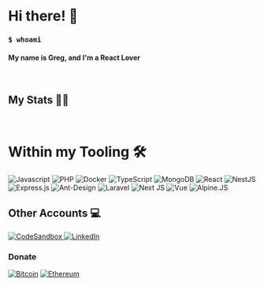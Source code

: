 
<h1> Hi there! 👋 </h1>
<h3><code>$ whoami</code></h3>
  <h4>My name is Greg, and I'm a React Lover</h4>
  <br>
<h2>My Stats 👨‍💻 </h2>

<img alt=""  src="https://github-readme-stats.vercel.app/api?username=TheSlayer-666&show_icons=true&theme=gotham" />
  

<img alt="" src="https://github-readme-stats.vercel.app/api/top-langs/?username=TheSlayer-666&layout=compact&theme=gotham"/>


 <br/>
<h1> Within my Tooling 🛠️ </h1>
<div>
<img alt="Javascript" src="https://img.shields.io/badge/JavaScript-F7DF1E?style=for-the-badge&logo=javascript&logoColor=black"/>  
<img alt="PHP" src="https://img.shields.io/badge/php-%23777BB4.svg?&style=for-the-badge&logo=php&logoColor=white"/>
<img alt="Docker" src="https://img.shields.io/badge/docker%20-%230db7ed.svg?&style=for-the-badge&logo=docker&logoColor=white"/>
<img alt="TypeScript" src="https://img.shields.io/badge/TypeScript-007ACC?style=for-the-badge&logo=typescript&logoColor=white"/>
<img alt="MongoDB" src ="https://img.shields.io/badge/MongoDB-%234ea94b.svg?&style=for-the-badge&logo=mongodb&logoColor=white"/>
<img alt="React" src="https://img.shields.io/badge/react%20-%2320232a.svg?&style=for-the-badge&logo=react&logoColor=%2361DAFB"/>
<img alt="NestJS" src="https://img.shields.io/badge/nestjs-E0234E?style=for-the-badge&logo=nestjs&logoColor=white"/>
<img alt="Express.js" src="https://img.shields.io/badge/express-000000?style=for-the-badge&logo=express&logoColor=white"/>
<img alt="Ant-Design" src="https://img.shields.io/badge/-Ant%20Design-%230170FE?&style=for-the-badge&logo=ant-design&logoColor=white"/>
<img alt="Laravel" src="https://img.shields.io/badge/laravel%20-%23FF2D20.svg?&style=for-the-badge&logo=laravel&logoColor=white"/>
<img alt="Next JS" src="https://img.shields.io/badge/next%20js%20-%23000000.svg?&style=for-the-badge&logo=next.js&logoColor=white"/>
<img alt="Vue" src="https://img.shields.io/badge/Vue.js-35495E?style=for-the-badge&logo=vue.js&logoColor=4FC08D"/>
<img alt="Alpine.JS" src="https://img.shields.io/badge/AlpineJS-8BC0D0?style=for-the-badge&logo=alpine.js&logoColor=black"/>
</div>
<h2>Other Accounts 💻</h2>
<a href="https://codesandbox.io/u/TheSlayer-666">
  <img alt="CodeSandbox" src="https://img.shields.io/badge/CodeSandbox-131313?style=for-the-badge&logo=CodeSandbox&logoColor=white"/>
</a>
 <a href="https://www.linkedin.com/in/grigore-trifan-666biyz/">
  <img alt="LinkedIn" src="https://img.shields.io/badge/LinkedIn-0077B5?style=for-the-badge&logo=linkedin&logoColor=white"/>
</a>
<h3>Donate</h3>
<a href="https://www.blockchain.com/btc/address/bc1qny2seeeezt84xrl8znr6nvxt2l4nlh6lfzzp0v"><img alt="Bitcoin" src="https://img.shields.io/badge/Bitcoin-000000?style=for-the-badge&logo=bitcoin&logoColor=white"/></a>
 <a href="https://etherscan.io/address/0x2BA30F26B0D163cDFEEA21B9eaC8f82f1Afaa021"><img alt="Ethereum" src="https://img.shields.io/badge/Ethereum-0D2038?style=for-the-badge&logo=ethereum&logoColor=white"/></a>
